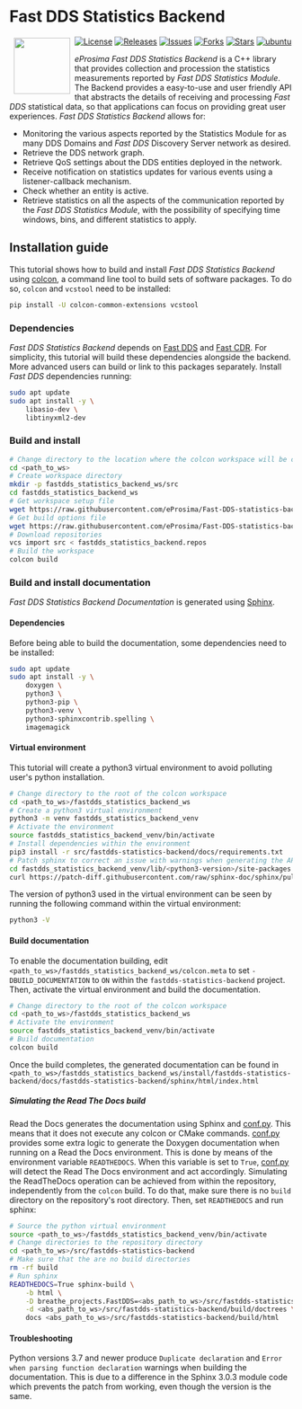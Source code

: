 # Fast DDS Statistics Backend

<a href="http://www.eprosima.com"><img src="https://encrypted-tbn3.gstatic.com/images?q=tbn:ANd9GcSd0PDlVz1U_7MgdTe0FRIWD0Jc9_YH-gGi0ZpLkr-qgCI6ZEoJZ5GBqQ" align="left" hspace="8" vspace="2" width="100" height="100" ></a>

[![License](https://img.shields.io/github/license/eProsima/Fast-DDS-statistics-backend.svg)](https://opensource.org/licenses/Apache-2.0)
[![Releases](https://img.shields.io/github/v/release/eProsima/Fast-DDS-statistics-backend?sort=semver)](https://github.com/eProsima/Fast-DDS-statistics-backend/releases)
[![Issues](https://img.shields.io/github/issues/eProsima/Fast-DDS-statistics-backend.svg)](https://github.com/eProsima/Fast-DDS-statistics-backend/issues)
[![Forks](https://img.shields.io/github/forks/eProsima/Fast-DDS-statistics-backend.svg)](https://github.com/eProsima/Fast-DDS-statistics-backend/network/members)
[![Stars](https://img.shields.io/github/stars/eProsima/Fast-DDS-statistics-backend.svg)](https://github.com/eProsima/Fast-RTPS/stargazers)
[![ubuntu](https://github.com/eProsima/Fast-DDS-statistics-backend/actions/workflows/main.yml/badge.svg?branch=main)](https://github.com/eProsima/Fast-DDS-statistics-backend/actions/workflows/main.yml)

*eProsima Fast DDS Statistics Backend* is a C++ library that provides collection and procession the statistics measurements reported by *Fast DDS Statistics Module*.
The Backend provides a easy-to-use and user friendly API that abstracts the details of receiving and processing
*Fast DDS* statistical data, so that applications can focus on providing great user experiences.
*Fast DDS Statistics Backend* allows for:

* Monitoring the various aspects reported by the Statistics Module for as many DDS Domains and *Fast DDS* Discovery Server network as desired.
* Retrieve the DDS network graph.
* Retrieve QoS settings about the DDS entities deployed in the network.
* Receive notification on statistics updates for various events using a listener-callback mechanism.
* Check whether an entity is active.
* Retrieve statistics on all the aspects of the communication reported by the *Fast DDS Statistics Module*, with the possibility of specifying time windows, bins, and different statistics to apply.

## Installation guide

This tutorial shows how to build and install *Fast DDS Statistics Backend* using [colcon](https://colcon.readthedocs.io), a command line tool to build sets of software packages.
To do so, `colcon` and `vcstool` need to be installed:

```bash
pip install -U colcon-common-extensions vcstool
```

### Dependencies

*Fast DDS Statistics Backend* depends on [Fast DDS](https://github.com/eProsima/Fast-DDS) and [Fast CDR](https://github.com/eProsima/Fast-CDR).
For simplicity, this tutorial will build these dependencies alongside the backend.
More advanced users can build or link to this packages separately.
Install *Fast DDS* dependencies running:

```bash
sudo apt update
sudo apt install -y \
    libasio-dev \
    libtinyxml2-dev
```

### Build and install

```bash
# Change directory to the location where the colcon workspace will be created
cd <path_to_ws>
# Create workspace directory
mkdir -p fastdds_statistics_backend_ws/src
cd fastdds_statistics_backend_ws
# Get workspace setup file
wget https://raw.githubusercontent.com/eProsima/Fast-DDS-statistics-backend/main/fastdds_statistics_backend.repos
# Get build options file
wget https://raw.githubusercontent.com/eProsima/Fast-DDS-statistics-backend/main/colcon.meta
# Download repositories
vcs import src < fastdds_statistics_backend.repos
# Build the workspace
colcon build
```

### Build and install documentation

*Fast DDS Statistics Backend Documentation* is generated using [Sphinx](https://www.sphinx-doc.org).

#### Dependencies

Before being able to build the documentation, some dependencies need to be installed:

```bash
sudo apt update
sudo apt install -y \
    doxygen \
    python3 \
    python3-pip \
    python3-venv \
    python3-sphinxcontrib.spelling \
    imagemagick
```

#### Virtual environment

This tutorial will create a python3 virtual environment to avoid polluting user's python installation.

```bash
# Change directory to the root of the colcon workspace
cd <path_to_ws>/fastdds_statistics_backend_ws
# Create a python3 virtual environment
python3 -m venv fastdds_statistics_backend_venv
# Activate the environment
source fastdds_statistics_backend_venv/bin/activate
# Install dependencies within the environment
pip3 install -r src/fastdds-statistics-backend/docs/requirements.txt
# Patch sphinx to correct an issue with warnings when generating the API reference
cd fastdds_statistics_backend_venv/lib/<python3-version>/site-packages
curl https://patch-diff.githubusercontent.com/raw/sphinx-doc/sphinx/pull/7851.diff | git apply
```

The version of python3 used in the virtual environment can be seen by running the following command within the virtual environment:

```bash
python3 -V
```

#### Build documentation

To enable the documentation building, edit `<path_to_ws>/fastdds_statistics_backend_ws/colcon.meta`
to set `-DBUILD_DOCUMENTATION` to `ON` within the `fastdds-statistics-backend` project.
Then, activate the virtual environment and build the documentation.

```bash
# Change directory to the root of the colcon workspace
cd <path_to_ws>/fastdds_statistics_backend_ws
# Activate the environment
source fastdds_statistics_backend_venv/bin/activate
# Build documentation
colcon build
```

Once the build completes, the generated documentation can be found in `<path_to_ws>/fastdds_statistics_backend_ws/install/fastdds-statistics-backend/docs/fastdds-statistics-backend/sphinx/html/index.html`

##### Simulating the Read The Docs build

Read the Docs generates the documentation using Sphinx and [conf.py](docs/conf.py).
This means that it does not execute any colcon or CMake commands.
[conf.py](docs/conf.py) provides some extra logic to generate the Doxygen documentation when running on a Read the Docs environment.
This is done by means of the environment variable `READTHEDOCS`. When this variable is set to `True`, [conf.py](docs/conf.py) will detect the Read The Docs environment and act accordingly.
Simulating the ReadTheDocs operation can be achieved from within the repository, independently from the `colcon` build.
To do that, make sure there is no `build` directory on the repository's root directory.
Then, set `READTHEDOCS` and run sphinx:

```bash
# Source the python virtual environment
source <path_to_ws>/fastdds_statistics_backend_venv/bin/activate
# Change directories to the repository directory
cd <path_to_ws>/src/fastdds-statistics-backend
# Make sure that the are no build directories
rm -rf build
# Run sphinx
READTHEDOCS=True sphinx-build \
    -b html \
    -D breathe_projects.FastDDS=<abs_path_to_ws>/src/fastdds-statistics-backend/build/doxygen/xml \
    -d <abs_path_to_ws>/src/fastdds-statistics-backend/build/doctrees \
    docs <abs_path_to_ws>/src/fastdds-statistics-backend/build/html
```

#### Troubleshooting

Python versions 3.7 and newer produce `Duplicate declaration` and `Error when parsing function declaration` warnings when building the documentation.
This is due to a difference in the Sphinx 3.0.3 module code which prevents the patch from working, even though the version is the same.
